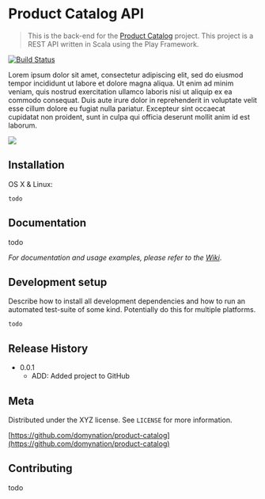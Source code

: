 # Product Catalog API
> This is the back-end for the [Product Catalog](https://github.com/doMynation/product-catalog-frontend) project. This project is a REST API written in Scala using the Play Framework.

[![Build Status](https://travis-ci.org/doMynation/product-catalog.svg?branch=master)](https://travis-ci.org/doMynation/product-catalog)

Lorem ipsum dolor sit amet, consectetur adipiscing elit, sed do eiusmod tempor incididunt ut labore et dolore magna aliqua. Ut enim ad minim veniam, quis nostrud exercitation ullamco laboris nisi ut aliquip ex ea commodo consequat. Duis aute irure dolor in reprehenderit in voluptate velit esse cillum dolore eu fugiat nulla pariatur. Excepteur sint occaecat cupidatat non proident, sunt in culpa qui officia deserunt mollit anim id est laborum.

![](header.png)

## Installation

OS X & Linux:

```
todo
```

## Documentation

todo

_For documentation and usage examples, please refer to the [Wiki](https://github.com/doMynation/product-catalog/wiki)_.

## Development setup

Describe how to install all development dependencies and how to run an automated test-suite of some kind. Potentially do this for multiple platforms.

```
todo
```

## Release History

* 0.0.1
    * ADD: Added project to GitHub

## Meta

Distributed under the XYZ license. See ``LICENSE`` for more information.

[https://github.com/domynation/product-catalog](https://github.com/domynation/product-catalog)

## Contributing

todo
